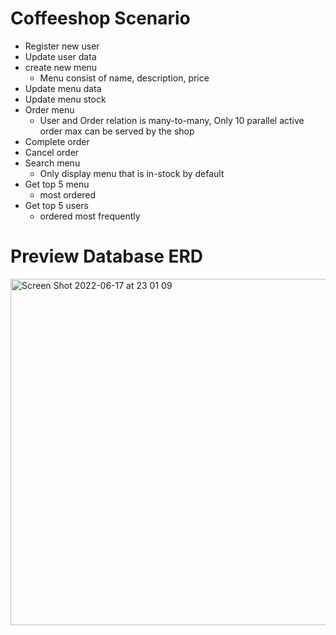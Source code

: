 # Coffeeshop Scenario
- Register new user
- Update user data
- create new menu
    - Menu consist of name, description, price
- Update menu data
- Update menu stock
- Order menu
    - User and Order relation is many-to-many, Only 10 parallel active order max can be served by the shop
- Complete order
- Cancel order
- Search menu
    - Only display menu that is in-stock by default
- Get top 5 menu
    - most ordered
- Get top 5 users
    - ordered most frequently

# Preview Database ERD

<img width="554" alt="Screen Shot 2022-06-17 at 23 01 09" src="https://user-images.githubusercontent.com/62531300/174335257-84053ed8-e78f-4417-8167-1931e631c394.png">


